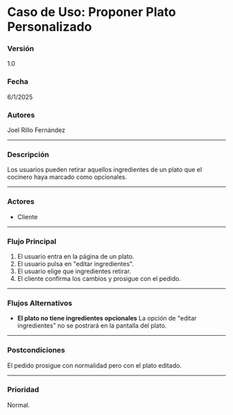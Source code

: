 # Caso de Uso: Proponer Plato Personalizado

### Versión
1.0

### Fecha
6/1/2025

### Autores
Joel Rillo Fernández

---

### Descripción
Los usuarios pueden retirar aquellos ingredientes de un plato que el cocinero haya marcado como opcionales.

---

### Actores
- Cliente  

---

### Flujo Principal
1. El usuario entra en la página de un plato.
2. El usuario pulsa en "editar ingredientes".
3. El usuario elige que ingredientes retirar.
4. El cliente confirma los cambios y prosigue con el pedido.

---

### Flujos Alternativos
- **El plato no tiene ingredientes opcionales** 
  La opción de "editar ingredientes" no se postrará en la pantalla del plato.

---

### Postcondiciones
El pedido prosigue con normalidad pero con el plato editado.

---

### Prioridad
Normal.
